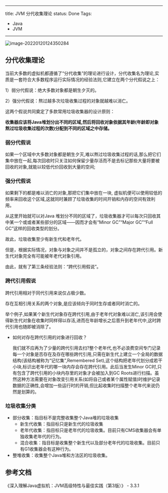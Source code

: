 
---
title: JVM 分代收集理论
status: Done
Tags:
  - Java
  - JVM
---

![image-20220120124350284](https://img-blog.csdnimg.cn/img_convert/689998561a59a84497ef36b172e31ec7.png)

## 分代收集理论

当前大多数的虚拟机都遵循了“分代收集”的理论进行设计，分代收集名为理论,实质是一套符合大多数程序运行实际情况的经验法则,它建立在两个分代假说之上：

1）弱分代假说：绝大多数对象都是朝生夕灭的。

2）强分代假说：熬过越多次垃圾收集过程的对象就越难以消亡。

这两个假说共同奠定了多款常用垃圾收集器的设计原则：

**收集器应该将Java堆划分出不同的区域,然后将回收对象依据其年龄(年龄即对象熬过垃圾收集过程的次数)分配到不同的区域之中存储。**

### 弱分代假说

如果一个区域中大多数对象都是朝生夕灭,难以熬过垃圾收集过程的话,那么把它们集中放在一起,每次回收时只关注如何保留少量存活而不是去标记那些大量将要被回收的对象,就能以较低代价回收到大量的空间;

### 强分代假说

如果剩下的都是难以消亡的对象,那把它们集中放在一块, 虚拟机便可以使用较低的频率来回收这个区域,这就同时兼顾了垃圾收集的时间开销和内存的空间有效利用。

从这里开始就可以对Java 堆划分不同的区域了，垃圾收集器才可以每次只回收其中某一个或或者某些部分的区域——因而才会有“Minor GC”“Major GC”“Full GC”这样的回收类型的划分。

故此，垃圾收集至少有新生代和老年代。

但是，根据实际情况，对象与对象之间并不是孤立的，对象之间存在跨代引用。新生代对象完全有可能被年老代对象引用。

由此，就有了第三条经验法则：“跨代引用假说”。

### 跨代引用假说

跨代引用相对于同代引用来说仅占极少数。

存在互相引用关系的两个对象,是应该倾向于同时生存或者同时消亡的。

举个例子,如果某个新生代对象存在跨代引用,由于老年代对象难以消亡,该引用会使得新生代对象在收集时同样得以存活,进而在年龄增长之后晋升到老年代中,这时跨代引用也随即被消除了。

- 如何对存在跨代引用的对象进行回收？

  我们就不应再为了少量的跨代引用去扫?整个老年代,也不必浪费空间专门记录每一个对象是否存在及存在哪些跨代引用,只需在新生代上建立一个全局的数据结构(该结构被称为“记忆集”,Remembered Set),这个结构把老年代划分成若干小块,标识出老年代的哪一块内存会存在跨代引用。此后当发生Minor GC时,只有包含了跨代引用的小块内存里的对象才会被加入到GC Roots进行扫描。虽然这种方法需要在对象改变引用关系(如将自己或者某个属性赋值)时维护记录数据的正确性,会增加一些运行时的开销,但比起收集时扫描整个老年代来说仍然是划算的。

### 垃圾收集分类

- 部分收集：指目标不是完整收集整个Java堆的垃圾收集
  - 新生代收集：指目标只是新生代的垃圾收集
  - 老年代收集：指目标只是老年代的垃圾收集。目前只有CMS收集器会有单独收集老年代的行为。
  - 混合收集：指目标是收集整个新生代以及部分老年代的垃圾收集。目前只有G1收集器会有这种行为。
- 整堆收集：收集整个Java堆和方法区的垃圾收集。

## 参考文档

《深入理解Java虚拟机：JVM高级特性与最佳实践（第3版）》 - 3.3.1